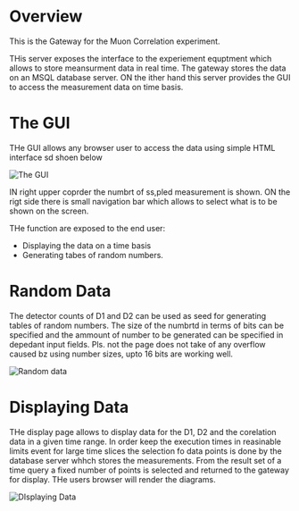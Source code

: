 ﻿# Overview

This is the Gateway for the Muon Correlation experiment.

THis server exposes the interface to the experiement equptment which allows to store meansurment data in real time. The gateway stores the data on an MSQL database server. ON the ither hand this server provides the GUI to access the measurement data on time basis.

# The GUI

THe GUI allows any browser user to access the data using simple HTML interface sd shoen below 

![The GUI](https://github.com/merdmann/muon-be/tree/master/img/Screenshot%20from%202017-12-09%2009-57-29.png "The GUI")

IN right upper coprder the numbrt of ss,pled measurement is shown. ON the rigt side there is small navigation bar 
which allows to select what is to be shown on the screen.

THe function are exposed to the end user:

   * Displaying the data on a time basis
   * Generating tabes of random numbers.


# Random Data

The detector counts of D1 and D2 can be used as seed for generating tables of random numbers. The size of the numbrtd in terms
of bits can be specified and the ammount of number to be generated can be specified in depedant input fields. Pls. not the page does not 
take of any overflow caused bz using number sizes, upto 16 bits are working well.


![Random data](https://github.com/merdmann/muon-be/tree/master/img/Screenshot%20from%202017-12-09%2010-29-25.png "Random Data")


# Displaying Data

THe display page allows to display data for the D1, D2 and the corelation data in a given time range. In order keep the execution times in reasinable limits event for large time slices the selection fo data points is done by the database 
server whhch stores the measurements. From the result set of a time query a fixed number of points is selected and returned to 
the gateway for display. THe users browser will render the diagrams.

![DIsplaying Data](https://github.com/merdmann/muon-be/tree/master/img/Screenshot%20from%202017-12-09%2010-29-25.png "Displaying Data")






